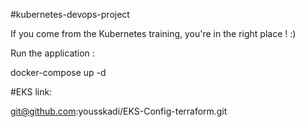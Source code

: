 #kubernetes-devops-project

If you come from the Kubernetes training, you're in the right place ! :) 

Run the application :

docker-compose up -d

#EKS link:

git@github.com:yousskadi/EKS-Config-terraform.git
